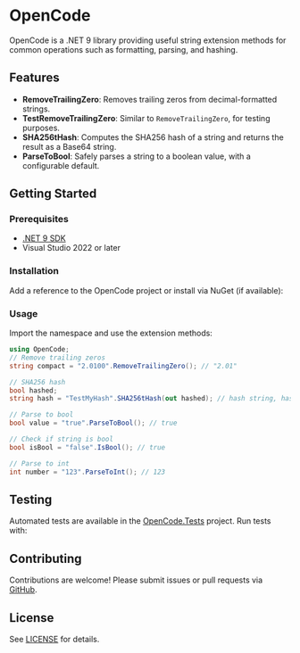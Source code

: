 # OpenCode

OpenCode is a .NET 9 library providing useful string extension methods for common operations such as formatting, parsing, and hashing.

## Features

- **RemoveTrailingZero**: Removes trailing zeros from decimal-formatted strings.
- **TestRemoveTrailingZero**: Similar to `RemoveTrailingZero`, for testing purposes.
- **SHA256tHash**: Computes the SHA256 hash of a string and returns the result as a Base64 string.
- **ParseToBool**: Safely parses a string to a boolean value, with a configurable default.

## Getting Started

### Prerequisites

- [.NET 9 SDK](https://dotnet.microsoft.com/download/dotnet/9.0)
- Visual Studio 2022 or later

### Installation

Add a reference to the OpenCode project or install via NuGet (if available):

### Usage

Import the namespace and use the extension methods:

```c#
using OpenCode;
// Remove trailing zeros 
string compact = "2.0100".RemoveTrailingZero(); // "2.01"

// SHA256 hash 
bool hashed; 
string hash = "TestMyHash".SHA256tHash(out hashed); // hash string, hashed == true

// Parse to bool 
bool value = "true".ParseToBool(); // true

// Check if string is bool 
bool isBool = "false".IsBool(); // true

// Parse to int 
int number = "123".ParseToInt(); // 123
```

## Testing

Automated tests are available in the [OpenCode.Tests](../OpenCode.Tests/README.md) project. Run tests with:

## Contributing

Contributions are welcome! Please submit issues or pull requests via [GitHub](https://github.com/NavneetHegde/OpenCode).

## License

See [LICENSE](../LICENSE) for details.

